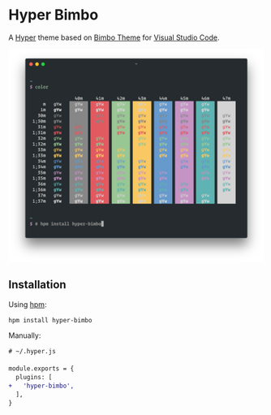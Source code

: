 # Hyper Bimbo

A [Hyper](https://hyper.is/) theme based on [Bimbo Theme](https://github.com/pawelgrzybek/bimbo-theme) for [Visual Studio Code](https://code.visualstudio.com/).

![Hyper Bimbo](screenshot.png)

## Installation

Using [hpm](https://github.com/zeit/hpm):

```bash
hpm install hyper-bimbo
```

Manually:

```diff
# ~/.hyper.js

module.exports = {
  plugins: [
+   'hyper-bimbo',
  ],
}
```
